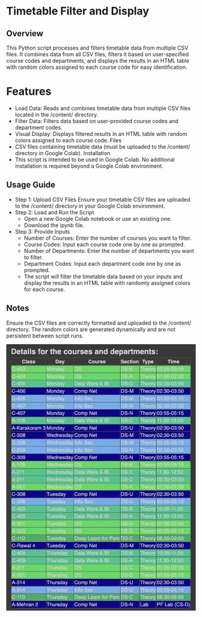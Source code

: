 # Timetable Filter and Display

## Overview

This Python script processes and filters timetable data from multiple CSV files. It combines data from all CSV files, filters it based on user-specified course codes and departments, and displays the results in an HTML table with random colors assigned to each course code for easy identification.

# Features
- Load Data: Reads and combines timetable data from multiple CSV files located in the /content/ directory.
- Filter Data: Filters data based on user-provided course codes and department codes.
- Visual Display: Displays filtered results in an HTML table with random colors assigned to each course code.
Files
- CSV files containing timetable data (must be uploaded to the /content/ directory in Google Colab).
Installation
- This script is intended to be used in Google Colab. No additional installation is required beyond a Google Colab environment.

## Usage Guide

- Step 1: Upload CSV Files
Ensure your timetable CSV files are uploaded to the /content/ directory in your Google Colab environment.
- Step 2: Load and Run the Script
   - Open a new Google Colab notebook or use an existing one.
   - Download the ipynb file.
- Step 3: Provide Inputs
   - Number of Courses: Enter the number of courses you want to filter.
   - Course Codes: Input each course code one by one as prompted.
   - Number of Departments: Enter the number of departments you want to filter.
   - Department Codes: Input each department code one by one as prompted.
   - The script will filter the timetable data based on your inputs and display the results in an HTML table with randomly assigned colors for each course.

## Notes
Ensure the CSV files are correctly formatted and uploaded to the /content/ directory.
The random colors are generated dynamically and are not persistent between script runs.

![Output](images/img1.png)
